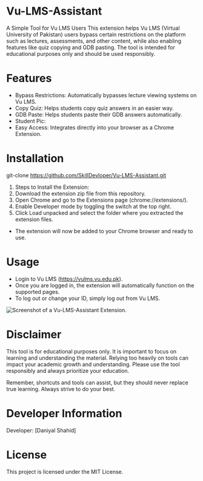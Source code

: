 # Vu-LMS-Assistant
A Simple Tool for Vu LMS Users  This extension helps Vu LMS (Virtual University of Pakistan) users bypass certain restrictions on the platform such as lectures, assessments, and other content, while also enabling features like quiz copying and GDB pasting. The tool is intended for educational purposes only and should be used responsibly.

# Features
- Bypass Restrictions: Automatically bypasses lecture viewing systems on Vu LMS.
- Copy Quiz: Helps students copy quiz answers in an easier way.
- GDB Paste: Helps students paste their GDB answers automatically.
- Student Pic: 
- Easy Access: Integrates directly into your browser as a Chrome Extension.
  
# Installation
git-clone https://github.com/SkillDevloper/Vu-LMS-Assistant.git

1. Steps to Install the Extension:
2. Download the extension zip file from this repository.
3. Open Chrome and go to the Extensions page (chrome://extensions/).
4. Enable Developer mode by toggling the switch at the top right.
5. Click Load unpacked and select the folder where you extracted the extension files.
- The extension will now be added to your Chrome browser and ready to use.

# Usage

- Login to Vu LMS (https://vulms.vu.edu.pk).
- Once you are logged in, the extension will automatically function on the supported pages.
- To log out or change your ID, simply log out from Vu LMS.

![Screenshot of a Vu-LMS-Assistant Extension.](https://skilldevloper.github.io/Skill-Developer/Images/Courses%20Images/LMS%20Extention.jpg)

# Disclaimer
This tool is for educational purposes only. It is important to focus on learning and understanding the material. Relying too heavily on tools can impact your academic growth and understanding. Please use the tool responsibly and always prioritize your education.

Remember, shortcuts and tools can assist, but they should never replace true learning. Always strive to do your best.

# Developer Information
Developer: [Daniyal Shahid]

# License
This project is licensed under the MIT License.
